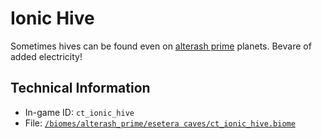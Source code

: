 # Ionic Hive

Sometimes hives can be found even on [alterash prime](https://ceterai.github.io/MyEnternia/Wiki/Tags/AlterashPrime) planets. Bevare of added electricity!

## Technical Information

- In-game ID: `ct_ionic_hive`
- File: [`/biomes/alterash_prime/esetera caves/ct_ionic_hive.biome`](https://github.com/Ceterai/Enternia/blob/main/biomes/alterash_prime/esetera%20caves/ct_ionic_hive.biome)
